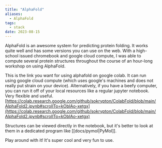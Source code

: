```yaml
---
title: "AlphaFold"
aliases:
  - AlphaFold
tags:
  - stack
date: 2023-08-15
---
```


AlphaFold is an awesome system for predicting protein folding. It works quite well and has some versions you can use on the web. With a high-school issued chromebook and google cloud compute, I was able to compute several protein structures throughout the course of an hour-long workshop on using AlphaFold.

This is the link you want for using alphafold on google colab. It can run using google cloud compute (which uses google's machines and does not really put strain on your device). Alternatively, if you have a beefy computer, you can run it off of your local resources like a regular jupyter notebook. Very flexible and useful.
[https://colab.research.google.com/github/sokrypton/ColabFold/blob/main/AlphaFold2.ipynb#scrollTo=kOblAo-xetgx](https://colab.research.google.com/github/sokrypton/ColabFold/blob/main/AlphaFold2.ipynb#scrollTo=kOblAo-xetgx)

Structures can be viewed directly in the notebook, but it's better to look at them in a dedicated program like [[docs/pymol|PyMol]].

Play around with it! It's super cool and very fun to use.